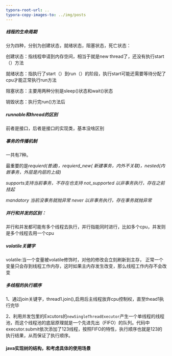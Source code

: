 ```yaml
---
typora-root-url: ..
typora-copy-images-to: ../img/posts
---
```


##### 线程的生命周期

分为四种，分别为创建状态，就绪状态，阻塞状态，死亡状态： 

创建状态：指线程申请到内存空间，相当于就是new thread了，还没有执行start（）方法

就绪状态：指执行了start（）到run（）的阶段，执行start可能还需要等待分配了cpu才能正常执行run方法

阻塞状态：主要用两种分别是sleep()状态和wait()状态

销毁状态：执行完run()方法后

##### runnable和thread的区别

前者是接口，后者是接口的实现类，基本没啥区别

##### 事务的传播机制

一共有7种。

最重要的是*requierd(普通)，requierd_new( 新建事务，内外不关联)，nested(内嵌事务，外层是内层的上级)*

 *supports支持当前事务，不存在也支持*    *not_supported 以非事务执行，存在之前挂起*

 *mandatory 当前没事务就抛异常*         *never  以非事务执行，存在事务就抛异常*

##### 并行和并发的区别：

并行和并发都可能有多个线程去执行，并行指能同时进行，比如多个cpu，并发则是多个线程去用一个cpu

##### volatile关键字

volatile:当一个变量被volatile修饰时，对他的修改会立刻刷新到主存， 正常一个变量只会存到线程工作内存，这时如果主内存发生改变，那么线程工作内存不会改变

##### 多线程的执行顺序

1、通过join关键字，thread1.join(),启用后主线程放弃cpu控制权，直至thead1执行完毕

2、利用并发包里的Excutors的`newSingleThreadExecutor`产生一个单线程的线程池，而这个线程池的底层原理就是一个先进先出（FIFO）的队列。代码中executor.submit依次添加了123线程，按照FIFO的特性，执行顺序也就是123的执行结果，从而保证了执行顺序。



#### java实现树的结构，和考虑具体的使用场景


